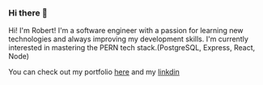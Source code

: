 ### Hi there 👋
Hi! I'm Robert! I'm a software engineer with a passion for learning new technologies and always improving my development skills. 
I'm currently interested in mastering the PERN tech stack.(PostgreSQL, Express, React, Node)

You can check out my portfolio [here](https://www.robertmisch.dev/)
and my [linkdin](https://www.linkedin.com/in/robert-misch/)
